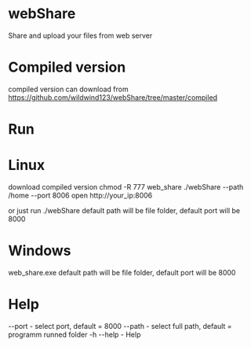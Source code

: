# webShare
Share and upload your files from web server

# Compiled version
compiled version can download from 
https://github.com/wildwind123/webShare/tree/master/compiled
# Run
# Linux
download compiled version
chmod -R 777 web_share 
./webShare --path /home --port 8006
open http://your_ip:8006

or just run ./webShare
default path will be file folder, default port will be 8000
# Windows
web_share.exe 
default path will be file folder, default port will be 8000
# Help 
--port - select port, default = 8000 
--path - select full path, default = programm runned folder
-h --help - Help
